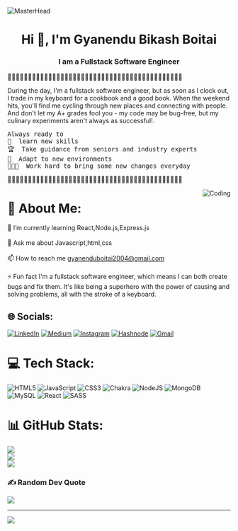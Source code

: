 ![MasterHead](https://miro.medium.com/max/1400/0*0O5n9x6pzlJ5qLkC.gif)
<h1 align="center">Hi 👋, I'm Gyanendu Bikash Boitai</h1>
<h3 align="center">I am a Fullstack Software Engineer </h3>
<p>🦖🦖🦖🦖🦖🦖🦖🦖🦖🦖🦖🦖🦖🦖🦖🦖🦖🦖🦖🦖🦖🦖🦖🦖🦖🦖🦖🦖🦖🦖🦖🦖🦖🦖🦖🦖🦖🦖🦖🦖🦖🦖🦖 </p>
<P>During the day, I'm a fullstack software engineer, but as soon as I clock out, I trade in my keyboard for a cookbook and a good book. When the weekend hits, you'll find me cycling through new places and connecting with people. And don't let my A+ grades fool you - my code may be bug-free, but my culinary experiments aren't always as successful!.</p>
<PRE>Always ready to 
🤹  learn new skills
🏆  Take guidance from seniors and industry experts
🌱  Adapt to new environments
👨🏻‍💻  Work hard to bring some new changes everyday</PRE>
<p>🦖🦖🦖🦖🦖🦖🦖🦖🦖🦖🦖🦖🦖🦖🦖🦖🦖🦖🦖🦖🦖🦖🦖🦖🦖🦖🦖🦖🦖🦖🦖🦖🦖🦖🦖🦖🦖🦖🦖🦖🦖🦖🦖</p>
<img align="right" alt="Coding"  src="https://media.giphy.com/media/v1.Y2lkPTc5MGI3NjExNGUzOTZlMzhlNTM4MmE1ZTY1NGNiNGQwNWQ4OWY1NTcyNzQyZWU0NiZjdD1n/m6lJwNp9xVT1OzGfHb/giphy.gif">

# 💫 About Me:
🌱 I’m currently learning React,Node.js,Express.js<br><br>💬 Ask me about Javascript,html,css<br><br>📫 How to reach me gyanenduboitai2004@gmail.com<br><br>⚡ Fun fact I'm a fullstack software engineer, which means I can both create bugs and fix them. It's like being a superhero with the power of causing and solving problems, all with the stroke of a keyboard.


## 🌐 Socials:
[![LinkedIn](https://img.shields.io/badge/LinkedIn-%230077B5.svg?logo=linkedin&logoColor=white)](https://www.linkedin.com/in/gyanendu-bikash-boitai-a91b1b186/) [![Medium](https://img.shields.io/badge/Medium-12100E?logo=medium&logoColor=white)](https://medium.com/@gyanenduboitai2004)
[![Instagram](https://img.shields.io/badge/Instagram-%23E4405F.svg?logo=Instagram&logoColor=white)](https://instagram.com/https://www.instagram.com/__gyanendu__/)
[![Hashnode](https://img.shields.io/badge/Hashnode-2962FF.svg?logo=Hashnode&logoColor=white)](https://hashnode.com/@Mastercoder01)
[![Gmail](https://img.shields.io/badge/Gmail-D44638.svg?logo=Gmail&logoColor=white)](https://mail.google.com/mail/u/0/#inbox)


# 💻 Tech Stack:
![HTML5](https://img.shields.io/badge/html5-%23E34F26.svg?style=for-the-badge&logo=html5&logoColor=white) ![JavaScript](https://img.shields.io/badge/javascript-%23323330.svg?style=for-the-badge&logo=javascript&logoColor=%23F7DF1E) ![CSS3](https://img.shields.io/badge/css3-%231572B6.svg?style=for-the-badge&logo=css3&logoColor=white) ![Chakra](https://img.shields.io/badge/chakra-%234ED1C5.svg?style=for-the-badge&logo=chakraui&logoColor=white) ![NodeJS](https://img.shields.io/badge/node.js-6DA55F?style=for-the-badge&logo=node.js&logoColor=white) ![MongoDB](https://img.shields.io/badge/MongoDB-%234ea94b.svg?style=for-the-badge&logo=mongodb&logoColor=white) ![MySQL](https://img.shields.io/badge/mysql-%2300f.svg?style=for-the-badge&logo=mysql&logoColor=white) ![React](https://img.shields.io/badge/react-%2320232a.svg?style=for-the-badge&logo=react&logoColor=%2361DAFB) ![SASS](https://img.shields.io/badge/SASS-hotpink.svg?style=for-the-badge&logo=SASS&logoColor=white)

# 📊 GitHub Stats:
![](https://github-readme-stats.vercel.app/api?username=gyanendu01&theme=radical&hide_border=false&include_all_commits=false&count_private=false)<br/>
![](https://github-readme-streak-stats.herokuapp.com/?user=gyanendu01&theme=radical&hide_border=false)<br/>
![](https://github-readme-stats.vercel.app/api/top-langs/?username=gyanendu01&theme=radical&hide_border=false&include_all_commits=false&count_private=false&layout=compact)


### ✍️ Random Dev Quote
![](https://quotes-github-readme.vercel.app/api?type=horizontal&theme=radical)

---

[![](https://visitcount.itsvg.in/api?id=gyanendu01&icon=6&color=11)](https://visitcount.itsvg.in)

